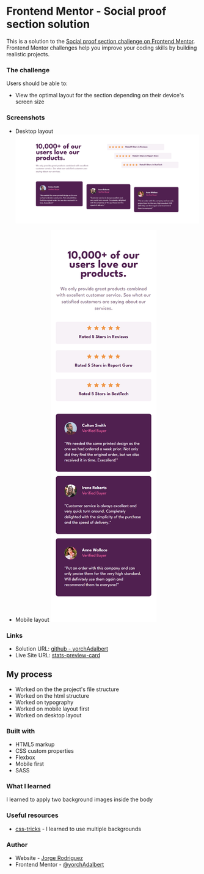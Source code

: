 # Frontend Mentor - Social proof section solution

This is a solution to the [Social proof section challenge on Frontend Mentor](https://www.frontendmentor.io/challenges/social-proof-section-6e0qTv_bA). Frontend Mentor challenges help you improve your coding skills by building realistic projects. 

### The challenge

Users should be able to:

- View the optimal layout for the section depending on their device's screen size

### Screenshots

- Desktop layout
![](src/img/desktop-layout.png)

- Mobile layout
![](src/img/mobile-layout.png)

### Links

- Solution URL: [github - yorchAdalbert](https://github.com/yorchAdalbert/social-proof-section-master)
- Live Site URL: [stats-preview-card](https://yorchadalbert.github.io/social-proof-section-master/src/)

## My process

- Worked on the the project's file structure
- Worked on the html structure
- Worked on typography
- Worked on mobile layout first
- Worked on desktop layout

### Built with

- HTML5 markup
- CSS custom properties
- Flexbox
- Mobile first
- SASS

### What I learned

I learned to apply two background images inside the body

### Useful resources

- [css-tricks](https://css-tricks.com/css-basics-using-multiple-backgrounds/) - I learned to use multiple backgrounds

### Author

- Website - [Jorge Rodriguez](http://www.yorchadalbert.com)
- Frontend Mentor - [@yorchAdalbert](https://www.frontendmentor.io/profile/yorchAdalbert)
